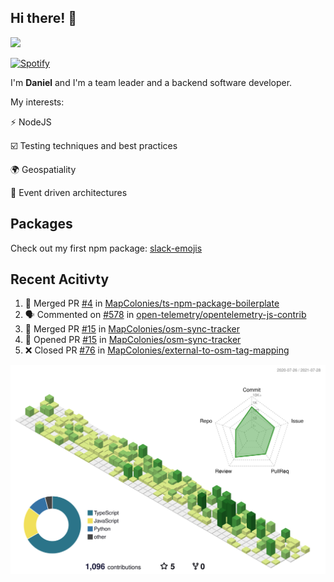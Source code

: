 ## Hi there! 👋

<p>
  <img src="https://github-readme-stats.vercel.app/api?username=syncush&theme=tokyonight">
</p>

[![Spotify](https://novatorem-rust.vercel.app/api/spotify)](https://open.spotify.com/user/syncush)

I'm **Daniel** and I'm a team leader and a backend software developer.

My interests:

⚡ NodeJS

☑️ Testing techniques and best practices

🌍 Geospatiality

🧠 Event driven architectures

## Packages
Check out my first npm package: [slack-emojis](https://www.npmjs.com/package/slack-emojis)

## Recent Acitivty
<!--START_SECTION:activity-->
1. 🎉 Merged PR [#4](https://github.com/MapColonies/ts-npm-package-boilerplate/pull/4) in [MapColonies/ts-npm-package-boilerplate](https://github.com/MapColonies/ts-npm-package-boilerplate)
2. 🗣 Commented on [#578](https://github.com/open-telemetry/opentelemetry-js-contrib/issues/578) in [open-telemetry/opentelemetry-js-contrib](https://github.com/open-telemetry/opentelemetry-js-contrib)
3. 🎉 Merged PR [#15](https://github.com/MapColonies/osm-sync-tracker/pull/15) in [MapColonies/osm-sync-tracker](https://github.com/MapColonies/osm-sync-tracker)
4. 💪 Opened PR [#15](https://github.com/MapColonies/osm-sync-tracker/pull/15) in [MapColonies/osm-sync-tracker](https://github.com/MapColonies/osm-sync-tracker)
5. ❌ Closed PR [#76](https://github.com/MapColonies/external-to-osm-tag-mapping/pull/76) in [MapColonies/external-to-osm-tag-mapping](https://github.com/MapColonies/external-to-osm-tag-mapping)
<!--END_SECTION:activity-->

![contrib](./profile-3d-contrib/profile-green-animate.svg)
